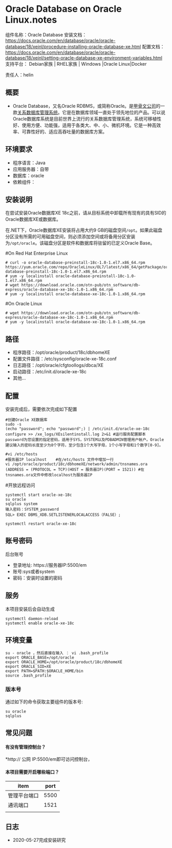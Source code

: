 # Oracle Database on Oracle Linux.notes

组件名称：Oracle Database 
安装文档：https://docs.oracle.com/en/database/oracle/oracle-database/18/xeinl/procedure-installing-oracle-database-xe.html
配置文档：https://docs.oracle.com/en/database/oracle/oracle-database/18/xeinl/setting-oracle-database-xe-environment-variables.html
支持平台： Debian家族 | RHEL家族 | Windows |Oracle Linux|Docker

责任人：helin

## 概要

- Oracle Database，又名Oracle RDBMS，或简称Oracle。是[甲骨文公司](https://baike.baidu.com/item/甲骨文公司/430115)的一款[关系数据库管理系统](https://baike.baidu.com/item/关系数据库管理系统/11032386)。它是在数据库领域一直处于领先地位的产品。可以说Oracle数据库系统是目前世界上流行的关系数据库管理系统，系统可移植性好、使用方便、功能强，适用于各类大、中、小、微机环境。它是一种高效率、可靠性好的、适应高吞吐量的数据库方案。

## 环境要求

- 程序语言：Java
- 应用服务器：自带
- 数据库：oracle
- 依赖组件：

## 安装说明

在尝试安装Oracle数据库XE 18c之前，请从目标系统中卸载所有现有的具有SID的Oracle数据库XE或数据库。

在.NET下，Oracle数据库XE安装将占用大约9 GB的磁盘空间`/opt`。如果此磁盘分区没有所需的可用磁盘空间，则必须添加空间或将备用分区安装为`/opt/oracle`。该磁盘分区是软件和数据库将驻留的已定义Oracle Base。


#On Red Hat Enterprise Linux

```
# curl -o oracle-database-preinstall-18c-1.0-1.el7.x86_64.rpm https://yum.oracle.com/repo/OracleLinux/OL7/latest/x86_64/getPackage/oracle-database-preinstall-18c-1.0-1.el7.x86_64.rpm
# yum -y localinstall oracle-database-preinstall-18c-1.0-1.el7.x86_64.rpm
# wget https://download.oracle.com/otn-pub/otn_software/db-express/oracle-database-xe-18c-1.0-1.x86_64.rpm                                   
# yum -y localinstall oracle-database-xe-18c-1.0-1.x86_64.rpm  
```
#On Oracle Linux  
```
# wget https://download.oracle.com/otn-pub/otn_software/db-express/oracle-database-xe-18c-1.0-1.x86_64.rpm                                   
# yum -y localinstall oracle-database-xe-18c-1.0-1.x86_64.rpm  
```
## 路径

- 程序路径：/opt/oracle/product/18c/dbhomeXE
- 配置文件路径：/etc/sysconfig/oracle-xe-18c.conf
- 日志路径：/opt/oracle/cfgtoollogs/dbca/XE 
- 启动路径：/etc/init.d/oracle-xe-18c
- 其他...

## 配置

安装完成后，需要依次完成如下配置       

```
#创建Oracle XE数据库
sudo -s
(echo "password"; echo "password";) | /etc/init.d/oracle-xe-18c configure >> /xe_logs/XEsilentinstall.log 2>&1 #运行服务配置脚本  password为您设置的指定密码，适用于SYS，SYSTEM以及PDBADMIN管理用户帐户。Oracle建议输入的密码长度至少为8个字符，至少包含1个大写字母，1个小写字母和1个数字[0-9]。

#vi /etc/hosts
#服务器IP localhost    #在/etc/hosts 文件中增加一行 
vi /opt/oracle/product/18c/dbhomeXE/network/admin/tnsnames.ora
(ADDRESS = (PROTOCOL = TCP)(HOST = 服务器IP)(PORT = 1521)) #在tnsnames.ora文件中修改localhost为服务器IP
```
#开放远程访问

```
systemctl start oracle-xe-18c
su oracle
sqlplus system 
输入密码：SYSTEM_password 
SQL> EXEC DBMS_XDB.SETLISTENERLOCALACCESS（FALSE）;

systemctl restart oracle-xe-18c

```

## 账号密码

后台账号

- 登录地址: https://服务器IP:5500/em
- 账号:sys或者system
- 密码：安装时设置的密码

## 服务

本项目安装后会自动生成

```
systemctl daemon-reload
systemctl enable oracle-xe-18c
```

## 环境变量  
```
su - oracle ，然后直接在输入 ： vi .bash_profile
export ORACLE_BASE=/opt/oracle 
export ORACLE_HOME=/opt/oracle/product/18c/dbhomeXE
export ORACLE_SID=XE
export PATH=$PATH:$ORACLE_HOME/bin
source .bash_profile
```

### 版本号

通过如下的命令获取主要组件的版本号:

```
su oracle
sqlplus
```

## 常见问题

#### 有没有管理控制台？

*http:// 公网 IP:5500/em即可访问控制台，



#### 本项目需要开启哪些端口？

| item         | port |
| ------------ | ---- |
| 管理平台端口 | 5500 |
| 通讯端口     | 1521 |
|              |      |


## 日志

- 2020-05-27完成安装研究



